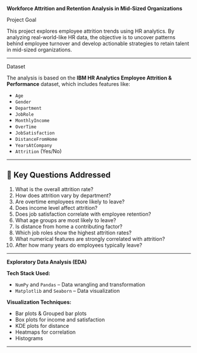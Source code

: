 **Workforce Attrition and Retention Analysis in Mid-Sized Organizations**

Project Goal

This project explores employee attrition trends using HR analytics. By analyzing real-world-like HR data, the objective is to uncover patterns behind employee turnover and develop actionable strategies to retain talent in mid-sized organizations.

---

Dataset

The analysis is based on the **IBM HR Analytics Employee Attrition & Performance** dataset, which includes features like:

- `Age`
- `Gender`
- `Department`
- `JobRole`
- `MonthlyIncome`
- `OverTime`
- `JobSatisfaction`
- `DistanceFromHome`
- `YearsAtCompany`
- `Attrition` (Yes/No)
  
---

## 🧠 Key Questions Addressed

1. What is the overall attrition rate?
2. How does attrition vary by department?
3. Are overtime employees more likely to leave?
4. Does income level affect attrition?
5. Does job satisfaction correlate with employee retention?
6. What age groups are most likely to leave?
7. Is distance from home a contributing factor?
8. Which job roles show the highest attrition rates?
9. What numerical features are strongly correlated with attrition?
10. After how many years do employees typically leave?

---

**Exploratory Data Analysis (EDA)**

**Tech Stack Used:**

- `NumPy` and `Pandas` – Data wrangling and transformation  
- `Matplotlib` and `Seaborn` – Data visualization  

**Visualization Techniques:**

- Bar plots & Grouped bar plots  
- Box plots for income and satisfaction  
- KDE plots for distance  
- Heatmaps for correlation  
- Histograms

---
